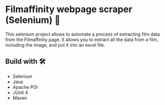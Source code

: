 # Filmaffinity webpage scraper (Selenium) 🚀

This selenium project allows to automate a process of extracting film data from the Filmaffinity page. It allows you to extract all the data from a film, including the image, and put it into an excel file.

## Build with 🛠️

* Selenium
* Java
* Apache POI
* JUnit 4
* Maven


